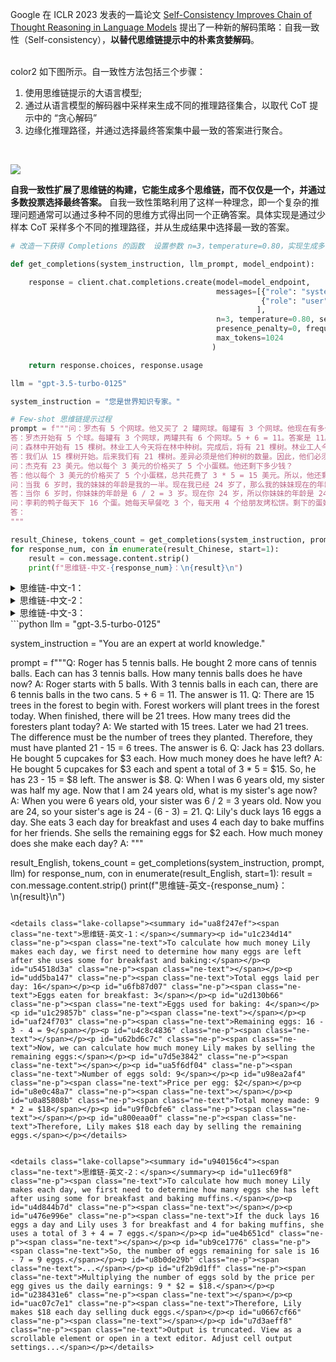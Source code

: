 Google 在 ICLR 2023 发表的一篇论文 [Self-Consistency Improves Chain of Thought Reasoning in Language Models](https://arxiv.org/abs/2203.11171) 提出了一种新的解码策略：自我一致性（Self-consistency），**以替代思维链提示中的朴素贪婪解码**。

<br/>color2
如下图所示。自一致性方法包括三个步骤：

1. 使用思维链提示的大语言模型;
2. 通过从语言模型的解码器中采样来生成不同的推理路径集合，以取代 CoT 提示中的 “贪心解码”
3. 边缘化推理路径，并通过选择最终答案集中最一致的答案进行聚合。

<br/>

![](https://cdn.nlark.com/yuque/0/2025/png/2639475/1739936520687-5978d434-4752-44de-95c6-b03f10cc1562.png)

**自我一致性扩展了思维链的构建，它能生成多个思维链，而不仅仅是一个，并通过多数投票选择最终答案。** 自我一致性策略利用了这样一种理念，即一个复杂的推理问题通常可以通过多种不同的思维方式得出同一个正确答案。具体实现是通过少样本 CoT 采样多个不同的推理路径，并从生成结果中选择最一致的答案。

```python
# 改造一下获得 Completions 的函数  设置参数 n=3，temperature=0.80，实现生成多个不尽相同的思维链

def get_completions(system_instruction, llm_prompt, model_endpoint):

    response = client.chat.completions.create(model=model_endpoint,
                                              messages=[{"role": "system", "content": system_instruction},
                                                        {"role": "user", "content": llm_prompt}
                                                       ],
                                              n=3, temperature=0.80, seed=42,
                                              presence_penalty=0, frequency_penalty=0,
                                              max_tokens=1024
                                             )

    return response.choices, response.usage
```

```python
llm = "gpt-3.5-turbo-0125"

system_instruction = "您是世界知识专家。"

# Few-shot 思维链提示过程
prompt = f"""问：罗杰有 5 个网球。他又买了 2 罐网球。每罐有 3 个网球。他现在有多少个网球？
答：罗杰开始有 5 个球。每罐有 3 个网球，两罐共有 6 个网球。5 + 6 = 11。答案是 11。
问：森林中开始有 15 棵树。林业工人今天将在林中种树。完成后，将有 21 棵树。林业工人今天种了多少棵树？
答：我们从 15 棵树开始。后来我们有 21 棵树。差异必须是他们种树的数量。因此，他们必须种了 21 - 15 = 6 棵树。答案是 6。
问：杰克有 23 美元。他以每个 3 美元的价格买了 5 个小蛋糕。他还剩下多少钱？
答：他以每个 3 美元的价格买了 5 个小蛋糕，总共花费了 3 * 5 = 15 美元。所以，他还剩下 23 - 15 = 8 美元。答案是 8 美元。
问：当我 6 岁时，我的妹妹的年龄是我的一半。现在我已经 24 岁了，那么我的妹妹现在的年龄是多少？
答：当你 6 岁时，你妹妹的年龄是 6 / 2 = 3 岁。现在你 24 岁，所以你妹妹的年龄是 24 - (6 - 3) = 21 岁。
问：李莉的鸭子每天下 16 个蛋。她每天早餐吃 3 个，每天用 4 个给朋友烤松饼。剩下的蛋她以每个 2 美元的价格出售。她每天能赚多少钱？
答：
"""

result_Chinese, tokens_count = get_completions(system_instruction, prompt, llm)
for response_num, con in enumerate(result_Chinese, start=1):
    result = con.message.content.strip()
    print(f"思维链-中文-{response_num}：\n{result}\n")
```

<details class="lake-collapse"><summary id="u2969e175"><span class="ne-text">思维链-中文-1：</span></summary><p id="ua0b85286" class="ne-p"><span class="ne-text">每天鸭子下 16 个蛋，李莉每天早餐吃 3 个，每天用 4 个给朋友烤松饼，所以她每天剩下 16 - 3 - 4 = 9 个蛋。她以每个 2 美元的价格出售，所以她每天能赚 9 * 2 = 18 美元。答案是 18 美元。</span></p></details>


<details class="lake-collapse"><summary id="u9a9d8c7b"><span class="ne-text">思维链-中文-2：</span></summary><p id="u0c15a4cc" class="ne-p"><span class="ne-text">李莉的鸭子每天下 16 个蛋。她每天早餐吃 3 个，每天用 4 个给朋友烤松饼，剩下的蛋她以每个 2 美元的价格出售。</span></p><p id="u8d0c47ce" class="ne-p"><span class="ne-text"></span></p><p id="u81e83597" class="ne-p"><span class="ne-text">剩下的蛋数量为 16 - 3 - 4 = 9 个。</span></p><p id="u86fd6785" class="ne-p"><span class="ne-text"></span></p><p id="u2d4845d3" class="ne-p"><span class="ne-text">她以每个 2 美元的价格出售这 9 个蛋，所以她每天能赚取的金额为 9 * 2 = 18 美元。所以，她每天能赚 18 美元。</span></p></details>


<details class="lake-collapse"><summary id="u57017869"><span class="ne-text">思维链-中文-3：</span></summary><p id="u41798cae" class="ne-p"><span class="ne-text">首先，李莉的鸭子每天下 16 个蛋。她每天早餐吃 3 个，每天用 4 个给朋友烤松饼，所以每天剩下 16 - 3 - 4 = 9 个蛋。她以每个 2 美元的价格出售蛋，所以每天能赚 9 * 2 = 18 美元。李莉每天能赚 18 美元。</span></p></details>
```python
llm = "gpt-3.5-turbo-0125"

system_instruction = "You are an expert at world knowledge."

prompt = f"""Q: Roger has 5 tennis balls. He bought 2 more cans of tennis balls. Each can has 3 tennis balls. How many tennis balls does he have now?
A: Roger starts with 5 balls. With 3 tennis balls in each can, there are 6 tennis balls in the two cans. 5 + 6 = 11. The answer is 11.
Q: There are 15 trees in the forest to begin with. Forest workers will plant trees in the forest today. When finished, there will be 21 trees. How many trees did the foresters plant today?
A: We started with 15 trees. Later we had 21 trees. The difference must be the number of trees they planted. Therefore, they must have planted 21 - 15 = 6 trees. The answer is 6.
Q: Jack has 23 dollars. He bought 5 cupcakes for $3 each. How much money does he have left?
A: He bought 5 cupcakes for $3 each and spent a total of 3 * 5 = $15. So, he has 23 - 15 = $8 left. The answer is $8.
Q: When I was 6 years old, my sister was half my age. Now that I am 24 years old, what is my sister's age now?
A: When you were 6 years old, your sister was 6 / 2 = 3 years old. Now you are 24, so your sister's age is 24 - (6 - 3) = 21.
Q: Lily's duck lays 16 eggs a day. She eats 3 each day for breakfast and uses 4 each day to bake muffins for her friends. She sells the remaining eggs for $2 each. How much money does she make each day?
A: 
"""

result_English, tokens_count = get_completions(system_instruction, prompt, llm)
for response_num, con in enumerate(result_English, start=1):
    result = con.message.content.strip()
    print(f"思维链-英文-{response_num}：\n{result}\n")
```

<details class="lake-collapse"><summary id="ua8f247ef"><span class="ne-text">思维链-英文-1：</span></summary><p id="u1c234d14" class="ne-p"><span class="ne-text">To calculate how much money Lily makes each day, we first need to determine how many eggs are left after she uses some for breakfast and baking:</span></p><p id="u54518d3a" class="ne-p"><span class="ne-text"></span></p><p id="udd5ba147" class="ne-p"><span class="ne-text">Total eggs laid per day: 16</span></p><p id="u6fb87d07" class="ne-p"><span class="ne-text">Eggs eaten for breakfast: 3</span></p><p id="u2d130b66" class="ne-p"><span class="ne-text">Eggs used for baking: 4</span></p><p id="u1c29857b" class="ne-p"><span class="ne-text"></span></p><p id="uaf24f703" class="ne-p"><span class="ne-text">Remaining eggs: 16 - 3 - 4 = 9</span></p><p id="u4c8c4836" class="ne-p"><span class="ne-text"></span></p><p id="u62bd6c7c" class="ne-p"><span class="ne-text">Now, we can calculate how much money Lily makes by selling the remaining eggs:</span></p><p id="u7d5e3842" class="ne-p"><span class="ne-text"></span></p><p id="ua5f6df04" class="ne-p"><span class="ne-text">Number of eggs sold: 9</span></p><p id="u98ea2af4" class="ne-p"><span class="ne-text">Price per egg: $2</span></p><p id="u8e0c48a7" class="ne-p"><span class="ne-text"></span></p><p id="u0a85808b" class="ne-p"><span class="ne-text">Total money made: 9 * 2 = $18</span></p><p id="u9f0cbfe6" class="ne-p"><span class="ne-text"></span></p><p id="u800eaa0f" class="ne-p"><span class="ne-text">Therefore, Lily makes $18 each day by selling the remaining eggs.</span></p></details>


<details class="lake-collapse"><summary id="u940156c4"><span class="ne-text">思维链-英文-2：</span></summary><p id="u11ec69f8" class="ne-p"><span class="ne-text">To calculate how much money Lily makes each day, we first need to determine how many eggs she has left after using some for breakfast and baking muffins.</span></p><p id="u4d844b7d" class="ne-p"><span class="ne-text"></span></p><p id="u476e996e" class="ne-p"><span class="ne-text">If the duck lays 16 eggs a day and Lily uses 3 for breakfast and 4 for baking muffins, she uses a total of 3 + 4 = 7 eggs.</span></p><p id="ue4b651cd" class="ne-p"><span class="ne-text"></span></p><p id="ub9ce1776" class="ne-p"><span class="ne-text">So, the number of eggs remaining for sale is 16 - 7 = 9 eggs.</span></p><p id="u8b0de29b" class="ne-p"><span class="ne-text">...</span></p><p id="uf2b9d1ff" class="ne-p"><span class="ne-text">Multiplying the number of eggs sold by the price per egg gives us the daily earnings: 9 * $2 = $18.</span></p><p id="u238431e6" class="ne-p"><span class="ne-text"></span></p><p id="uac07c7e1" class="ne-p"><span class="ne-text">Therefore, Lily makes $18 each day selling duck eggs.</span></p><p id="u0667cf66" class="ne-p"><span class="ne-text"></span></p><p id="u7d3aeff8" class="ne-p"><span class="ne-text">Output is truncated. View as a scrollable element or open in a text editor. Adjust cell output settings...</span></p></details>
